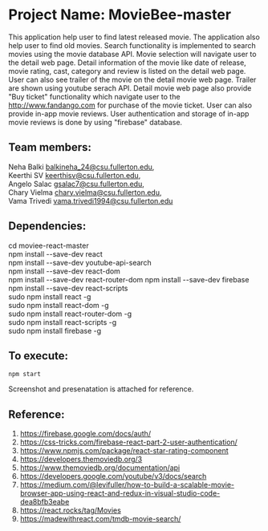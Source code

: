 # Project Name: MovieBee-master

This application help user to find latest released movie. The application also help user to find old movies. Search functionality is implemented to search movies using the movie database API. Movie selection will navigate user to the detail web page. Detail information of the movie like date of release, movie rating, cast, category and review is listed on the detail web page. User can also see trailer of the movie on the detail movie web page. Trailer are shown using youtube serach API. Detail movie web page also provide "Buy ticket" functionality which navigate user to the http://www.fandango.com for purchase of the movie ticket. User can also provide in-app movie reviews. User authentication and storage of in-app movie reviews is done by using "firebase" database.


## Team members:

Neha Balki balkineha_24@csu.fullerton.edu,                                                  
Keerthi SV keerthisv@csu.fullerton.edu,                                                 
Angelo Salac gsalac7@csu.fullerton.edu,                                                        
Chary Vielma chary.vielma@csu.fullerton.edu,                                                             
Vama Trivedi vama.trivedi1994@csu.fullerton.edu                                             

## Dependencies:

cd moviee-react-master                                                            
npm install --save-dev react       
npm install --save-dev youtube-api-search  
npm install --save-dev react-dom                                                                                           
npm install --save-dev react-router-dom 
npm install --save-dev firebase                                                                      
npm install --save-dev react-scripts                                                                                                                                                                                                       
sudo npm install react -g                                                                  
sudo npm install react-dom -g                                                                                                                                  
sudo npm install react-router-dom -g                                                           
sudo npm install react-scripts -g                                                               
sudo npm install firebase -g                                                                   

## To execute:
```
npm start
```
Screenshot and presenatation is attached for reference.                                                                                                          
## Reference: 

1) https://firebase.google.com/docs/auth/                                                                    
2) https://css-tricks.com/firebase-react-part-2-user-authentication/
3) https://www.npmjs.com/package/react-star-rating-component
4) https://developers.themoviedb.org/3
5) https://www.themoviedb.org/documentation/api
6) https://developers.google.com/youtube/v3/docs/search
7) https://medium.com/@levifuller/how-to-build-a-scalable-movie-browser-app-using-react-and-redux-in-visual-studio-code-dea8bfb3eabe
8) https://react.rocks/tag/Movies
9) https://madewithreact.com/tmdb-movie-search/
